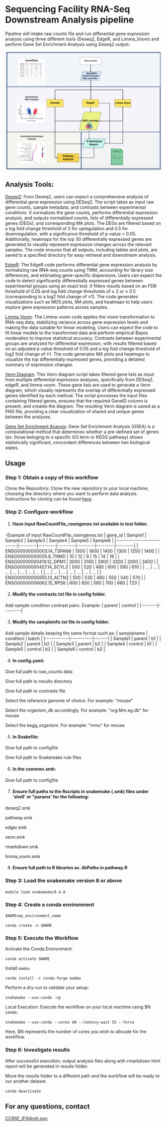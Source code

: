 # Sequencing Facility RNA-Seq Downstream Analysis pipeline
Pipeline will intake raw counts file and run differential gene expression analysis using three different tools (Deseq2, EdgeR, and Limma_Voom) and perform Gene Set Enrichment Analysis using Deseq2 output.

![SF_Downstream_RNA-seq](https://github.com/CCRSF-IFX/SF_Downstream_RNA-seq/blob/main/resources/SF_Downstream_RNA-seq_Workflow.png)

## Analysis Tools:
[Deseq2](https://www.bioconductor.org/packages/release/bioc/vignettes/DESeq2/inst/doc/DESeq2.html): From Deseq2, users can expect a comprehensive analysis of differential gene expression using DESeq2. The script takes as input raw gene counts, sample metadata, and contrasts between experimental conditions. It normalizes the gene counts, performs differential expression analysis, and outputs normalized counts, lists of differentially expressed genes (DEGs), and corresponding MA plots. The DEGs are filtered based on a log fold change threshold of 2 for upregulation and 0.5 for downregulation, with a significance threshold of p-value < 0.05. Additionally, heatmaps for the top 30 differentially expressed genes are generated to visually represent expression changes across the relevant samples. The code ensures that all outputs, including tables and plots, are saved to a specified directory for easy retrieval and downstream analysis.

[EdgeR]( https://bioconductor.org/packages/release/bioc/html/edgeR.html): The EdgeR code performs differential gene expression analysis by normalizing raw RNA-seq counts using TMM, accounting for library size differences, and estimating gene-specific dispersions. Users can expect the code to detect significantly differentially expressed genes between experimental groups using an exact test. It filters results based on an FDR threshold of 0.05 and log fold change thresholds of ≥ 2 or ≤ 0.5 (corresponding to a log2 fold change of ±1). The code generates visualizations such as MDS plots, MA plots, and heatmaps to help users explore gene expression patterns across samples.

[Limma Voom](https://www.bioconductor.org/packages/release/bioc/vignettes/DESeq2/inst/doc/DESeq2.html): The Limma-voom code applies the voom transformation to RNA-seq data, stabilizing variance across gene expression levels and making the data suitable for linear modeling. Users can expect the code to fit linear models to the transformed data and perform empirical Bayes moderation to improve statistical accuracy. Contrasts between experimental groups are analyzed for differential expression, with results filtered based on an adjusted p-value threshold of 0.05 and a log fold change threshold of log2 fold change of ±1. The code generates MA plots and heatmaps to visualize the top differentially expressed genes, providing a detailed summary of expression changes.

[Venn Diagram](https://r-graph-gallery.com/14-venn-diagramm): This Venn diagram script takes filtered gene lists as input from multiple differential expression analyses, specifically from DESeq2, edgeR, and limma-voom. These gene lists are used to generate a Venn diagram, which visually represents the overlap of differentially expressed genes identified by each method. The script processes the input files containing filtered genes, ensures that the required GeneID column is present, and creates the diagram. The resulting Venn diagram is saved as a PNG file, providing a clear visualization of shared and unique genes between the analyses.  

[Gene Set Enrichment Anaysis]( https://learn.gencore.bio.nyu.edu/rna-seq-analysis/gene-set-enrichment-analysis/): Gene Set Enrichment Analysis (GSEA) is a computational method that determines whether a pre-defined set of genes (ex: those beloging to a specific GO term or KEGG pathway) shows statistically significant, concordant differences between two biological states.

## Usage

### Step 1: Obtain a copy of this workflow
Clone the Repository: Clone the new repository to your local machine, choosing the directory where you want to perform data analysis. Instructions for cloning can be found [here](https://docs.github.com/en/repositories/creating-and-managing-repositories/cloning-a-repository).

### Step 2: Configure workflow

1) #### Have input RawCountFile_rsemgenes.txt available in test folder.  
-Example of input RawCountFile_rsemgenes.txt
| gene_id                    | Sample1 | Sample2 | Sample3 | Sample4 | Sample5 | Sample6 |
|----------------------------|---------|---------|---------|---------|---------|---------|
| ENSG00000000003.14_TSPAN6   | 1500    | 1600    | 1450    | 1300    | 1250    | 1400    |
| ENSG00000000005.6_TNMD      | 10      | 12      | 9       | 15      | 14      | 18      |
| ENSG00000000419.12_DPM1     | 3000    | 3100    | 2900    | 3200    | 3300    | 3400    |
| ENSG00000000457.14_SCYL3    | 500     | 520     | 480     | 600     | 590     | 610     |
| ...                        | ...     | ...     | ...     | ...     | ...     | ...     |
| ...                        | ...     | ...     | ...     | ...     | ...     | ...     |
| ENSG00000005955.13_ACTN2    | 500     | 530     | 460     | 550     | 540     | 570     |
| ENSG00000006062.15_RPS6     | 600     | 650     | 580     | 700     | 680     | 720     |

2) #### Modify the contrasts.txt file in config folder. 
Add sample condition contrast pairs. 
Example: 
| parent | control |
|--------|---------|

3) #### Modify the sampleinfo.txt file in config folder.
Add sample details keeping the same format such as:
| samplename | condition | batch |
|------------|-----------|-------|
| Sample1    | parent    | b1    |
| Sample2    | parent    | b2    |
| Sample3    | parent    | b2    |
| Sample4    | control   | b1    |
| Sample5    | control   | b2    |
| Sample6    | control   | b2    |

4) #### In config.yaml:
Give full path to raw_counts data 

Give full path to results directory 

Give full path to contrasts file 

Select the reference genome of choice. For example: “mouse”

Select the organism_db accordingly. For example: "org.Mm.eg.db" for mouse

Select the kegg_organism. For example: "mmu" for mouse

5) #### In Snakefile:
Give full path to configfile 

Give full path to Snakemake rule files 

6) #### In the common.smk: 
Give full path to configfile

7) #### Ensure full paths to the Rscripts in snakemake (.smk) files under 'shell' or "params' for the following:
deseq2.smk

pathway.smk

edger.smk

venn.smk

rmarkdown.smk

limma_voom.smk

8) #### Ensure full path to R libraries as .libPaths in pathway.R

### Step 3: Load the snakemake version 8 or above 

`module load snakemake/8.4.8`

### Step 4: Create a conda environment

`$NAME=my_environment_name`

`conda create -n $NAME`

### Step 5: Execute the Workflow

Activate the Conda Environment:

`conda activate $NAME`

Install `mamba`

`conda install -c conda-forge mamba`

Perform a dry-run to validate your setup:

`snakemake --use-conda -np`

Local Execution: Execute the workflow on your local machine using $N cores:

`snakemake --use-conda --cores $N --latency-wait 55 --force`

Here, $N represents the number of cores you wish to allocate for the workflow.

### Step 6: Investigate results

After successful execution, output analysis files along with rmarkdown html report will be generated in results folder. 

Move the results folder to a different path and the workflow will be ready to run another dataset. 

`conda deactivate`


## For any questions, contact
CCRSF_IFX@nih.gov

